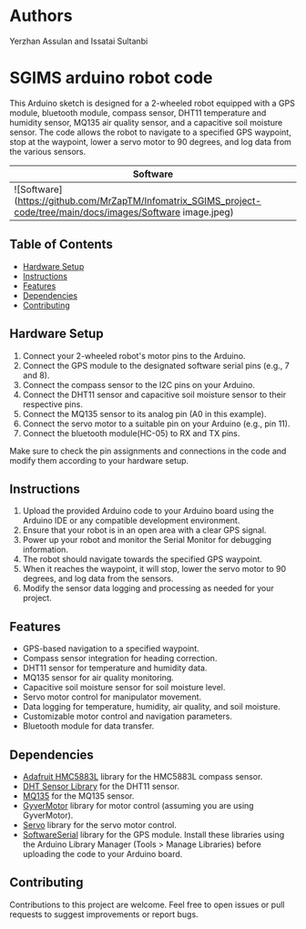 # Authors 

Yerzhan Assulan and Issatai Sultanbi

# SGIMS arduino robot code

This Arduino sketch is designed for a 2-wheeled robot equipped with a GPS module, bluetooth module, compass sensor, DHT11 temperature and humidity sensor, MQ135 air quality sensor, and a capacitive soil moisture sensor. The code allows the robot to navigate to a specified GPS waypoint, stop at the waypoint, lower a servo motor to 90 degrees, and log data from the various sensors.

| Software |
| ------------- |
| ![Software](https://github.com/MrZapTM/Infomatrix_SGIMS_project-code/tree/main/docs/images/Software image.jpeg) |

## Table of Contents

- [Hardware Setup](#hardware-setup)
- [Instructions](#instructions)
- [Features](#features)
- [Dependencies](#dependencies)
- [Contributing](#contributing)

## Hardware Setup

1. Connect your 2-wheeled robot's motor pins to the Arduino.
2. Connect the GPS module to the designated software serial pins (e.g., 7 and 8).
3. Connect the compass sensor to the I2C pins on your Arduino.
4. Connect the DHT11 sensor and capacitive soil moisture sensor to their respective pins.
5. Connect the MQ135 sensor to its analog pin (A0 in this example).
6. Connect the servo motor to a suitable pin on your Arduino (e.g., pin 11).
7. Connect the bluetooth module(HC-05) to RX and TX pins.

Make sure to check the pin assignments and connections in the code and modify them according to your hardware setup.

## Instructions

1. Upload the provided Arduino code to your Arduino board using the Arduino IDE or any compatible development environment.
2. Ensure that your robot is in an open area with a clear GPS signal.
3. Power up your robot and monitor the Serial Monitor for debugging information.
4. The robot should navigate towards the specified GPS waypoint.
5. When it reaches the waypoint, it will stop, lower the servo motor to 90 degrees, and log data from the sensors.
6. Modify the sensor data logging and processing as needed for your project.
   
## Features

- GPS-based navigation to a specified waypoint.
- Compass sensor integration for heading correction.
- DHT11 sensor for temperature and humidity data.
- MQ135 sensor for air quality monitoring.
- Capacitive soil moisture sensor for soil moisture level.
- Servo motor control for manipulator movement.
- Data logging for temperature, humidity, air quality, and soil moisture.
- Customizable motor control and navigation parameters.
- Bluetooth module for data transfer.

## Dependencies

- [Adafruit HMC5883L](https://github.com/adafruit/Adafruit_HMC5883_Unified) library for the HMC5883L compass sensor.
- [DHT Sensor Library](https://github.com/adafruit/DHT-sensor-library) for the DHT11 sensor.
- [MQ135](https://github.com/GeorgK/MQ135) for the MQ135 sensor.
- [GyverMotor](https://github.com/GyverLibs/GyverMotor) library for motor control (assuming you are using GyverMotor).
- [Servo](https://www.arduino.cc/en/Reference/Servo) library for the servo motor control.
- [SoftwareSerial](https://www.arduino.cc/en/Reference/SoftwareSerial) library for the GPS module.
Install these libraries using the Arduino Library Manager (Tools > Manage Libraries) before uploading the code to your Arduino board.

## Contributing

Contributions to this project are welcome. Feel free to open issues or pull requests to suggest improvements or report bugs.
